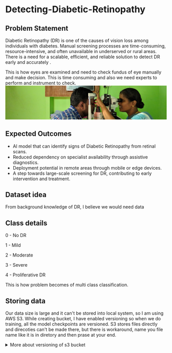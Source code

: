 # Detecting-Diabetic-Retinopathy
## **Problem Statement**

Diabetic Retinopathy (DR) is one of the causes of vision loss among individuals with diabetes. Manual screening processes are time-consuming, resource-intensive, and often unavailable in underserved or rural areas. There is a need for a scalable, efficient, and reliable solution to detect DR early and accurately .

This is how eyes are examined and need to check fundus of eye manually and make decision. This is time consuming and also we need experts to perform and instrument to check. 
![Eye checking for DR](assets\image.png)

## **Expected Outcomes**

- AI model that can identify signs of Diabetic Retinopathy from retinal scans.
- Reduced dependency on specialist availability through assistive diagnostics.
- Deployment potential in remote areas through mobile or edge devices.
- A step towards large-scale screening for DR, contributing to early intervention and treatment.


## Dataset idea

From background knowledge of DR, I believe we would need data

## Class details

0 - No DR

1 - Mild

2 - Moderate

3 - Severe

4 - Proliferative DR

This is how problem becomes of multi class classification.

## Storing data 
Our data size is large and it can't be stored into local system, so I am using AWS S3. 
While creating bucket, I have enabled versioning so when we do training, all the model checkpoints are versioned.
S3 stores files directly and direcoties can't be made there, but there is workaround, name you file name like it is in diretory and then prase at your end.
<details>
<summary>More about versioning of s3 bucket</summary>
When you enable versioning in an Amazon S3 bucket, every version of an object—including previous versions and delete markers—is retained and stored until you explicitly delete them or set up automated rules to remove them. By default, these versions remain permanent and are not deleted automatically. This allows you to recover from accidental deletions or overwrites, as you can always restore a previous version.

Storage and Charges:

You are charged for every version of an object stored in your bucket. If you have multiple versions of a file (for example, three versions), you are billed for the total storage consumed by all three versions—not just the latest one.

Each version is a full copy of the object, not just a delta or difference from previous versions.

Managing Old Versions:

Old versions will continue to accumulate and incur storage costs unless you delete them manually or use S3 Lifecycle rules to automatically expire (delete) noncurrent versions after a set period
</details>
